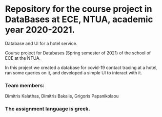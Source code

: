 # Repository for the course project in DataBases at ECE, NTUA, academic year 2020-2021.

Database and UI for a hotel service.

Course project for Databases (Spring semester of 2021) of the school of ECE at the NTUA.

In this project we created a database for covid-19 contact tracing at a hotel, ran some queries on it, and developed a simple UI to interact with it.

### Team members:

Dimitris Kalathas, Dimitris Bakalis, Grigoris Papanikolaou

### The assignment language is greek.
